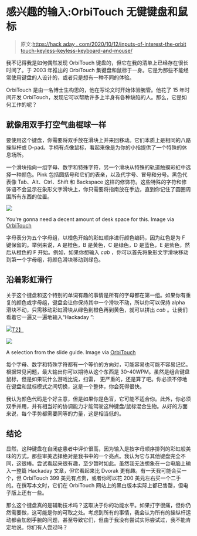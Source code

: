 # 感兴趣的输入:OrbiTouch 无键键盘和鼠标

> 原文:[https://hack aday . com/2020/10/12/inputs-of-interest-the-orbit touch-keyless-keyless-keyboard-and-mouse/](https://hackaday.com/2020/10/12/inputs-of-interest-the-orbitouch-keyless-keyboard-and-mouse/)

我不记得我是如何偶然发现 OrbiTouch 键盘的，但它在我的清单上已经存在很长时间了。于 2003 年推出的 OrbiTouch 集键盘和鼠标于一身。它是为那些不能经常使用键盘的人设计的，或者只是想有一种不同的体验。

OrbiTouch 是由一名博士生构思的，他在写论文时开始体验腕管。他花了 15 年时间开发 OrbiTouch，发现它可以帮助许多上半身有各种缺陷的人。那么，它是如何工作的呢？

## 就像用双手打空气曲棍球一样

要使用这个键盘，你需要将双手放在滑块上并来回移动。它们本质上是相同的八路操纵杆或 D-pad。手柄有点像鼠标，看起来像是为你的小指提供了一个特殊的休息场所。

一个滑块指向一组字母、数字和特殊字符，另一个滑块从特殊的轨道触摸彩虹中选择一种颜色。Pink 包括圆括号和它们的表亲，以及代字号、冒号和分号。黑色代表像 Tab、Alt、Ctrl、Shift 和 Backspace 这样的修饰符。这些特殊的字符和修饰语不会显示在象形文字滑块上，你只需要将指南放在手边，直到你记住了圆圈周围所有东西的位置。

[![](../Images/4c7ee7f041cef032c63221e5d08c84a7.png)](https://hackaday.com/wp-content/uploads/2020/09/orbitouch-main.png)

You’re gonna need a decent amount of desk space for this. Image via [OrbiTouch](https://orbitouch.com/)

字母表分为五个字母组，以橙色开始的彩虹顺序进行颜色编码，因为红色是为 F 键保留的。举例来说，A 是橙色，B 是黄色，C 是绿色，D 是蓝色，E 是紫色，然后从橙色的 F 开始。例如，如果你想输入 *cab* ，你可以首先将象形文字滑块移动到第一个字母组，将颜色滑块移动到绿色。

## 沿着彩虹滑行

关于这个键盘和这个特别的单词有趣的事情是所有的字母都在第一组。如果你有重复的颜色或字母组，键盘会让你保持其中一个滑块不动，所以你可以保持 alpha 滑块不动，只需移动彩虹滑块从绿色到橙色再到黄色，就可以拼出 *cab* 。让我们看着它一遍又一遍地输入“Hackaday ”:

[![](../Images/9a5fe645a86d1b899828f08b22bea712.png)T2】](https://hackaday.com/wp-content/uploads/2020/09/orbitouch-types-hackaday-third-time.gif)

[![](../Images/700c3635444763d1d100402983e4981f.png)](https://hackaday.com/wp-content/uploads/2020/09/orbitouch-manual.png)

A selection from the slide guide. Image via [OrbiTouch](https://orbitouch.com/)

每个字母、数字和特殊字符都有一个等价的方向对，可能容易也可能不容易记忆。根据常见问题，最大输出你可以期待从这个东西是 30-40WPM。虽然是组合键盘鼠标，但是如果玩什么游戏比说，扫雷，
更严重的，还是算了吧。你必须不停地在键盘和鼠标模式之间切换，这是一个整体，你会死得很快。

我认为颜色代码是个好主意，但是如果你是色盲，它可能不适合你。此外，你必须双手并用，并有相当好的协调能力才能驾驶这种键盘/鼠标混合生物。从好的方面来说，每个手势都需要同等的力量，这是相当低的。

## 结论

显然，这种键盘在自闭症患者中评价很高，因为输入是按字母顺序排列的彩虹般美味的方式。那些审美选择绝对是我书中的一个亮点。我认为它与其他键盘完全不同，这很棒。尝试看起来很有趣，至少暂时如此。虽然我无法想象在一台电脑上输入一整篇 Hackaday 文章，但它看起来比 Dvorak 更有趣。有一天我可能会买一个，但 OrbiTouch 399 美元有点贵，或者你可以花 200 美元左右买一个二手的。在撰写本文时，它们在 OrbiTouch 网站上的黑白版本实际上都已售罄，但电子版上还有一些。

那么这个键盘真的是辅助技术吗？这取决于你的功能水平。如果打字很痛，但你仍然需要做，这可能是你的可取之处。考虑到所有的事情，我会认为所有的操纵杆运动都会加剧手腕的问题，甚至导致它们，但由于我没有尝试实际尝试过，我不能肯定地说。你们有人尝过吗？